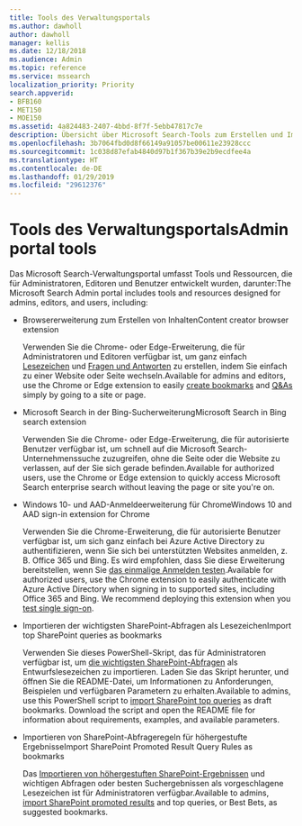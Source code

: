 ```yaml
---
title: Tools des Verwaltungsportals
ms.author: dawholl
author: dawholl
manager: kellis
ms.date: 12/18/2018
ms.audience: Admin
ms.topic: reference
ms.service: mssearch
localization_priority: Priority
search.appverid:
- BFB160
- MET150
- MOE150
ms.assetid: 4a824483-2407-4bbd-8f7f-5ebb47817c7e
description: Übersicht über Microsoft Search-Tools zum Erstellen und Importieren von Ergebnissen, zum automatischen Anmelden und zum Suchen von einer beliebigen Stelle aus.
ms.openlocfilehash: 3b7064fbd0d8f66149a91057be00611e23928ccc
ms.sourcegitcommit: 1c038d87efab4840d97b1f367b39e2b9ecdfee4a
ms.translationtype: HT
ms.contentlocale: de-DE
ms.lasthandoff: 01/29/2019
ms.locfileid: "29612376"
---
```

# <a name="admin-portal-tools"></a><span data-ttu-id="fd7ea-103">Tools des Verwaltungsportals</span><span class="sxs-lookup"><span data-stu-id="fd7ea-103">Admin portal tools</span></span>

<span data-ttu-id="fd7ea-104">Das Microsoft Search-Verwaltungsportal umfasst Tools und Ressourcen, die für Administratoren, Editoren und Benutzer entwickelt wurden, darunter:</span><span class="sxs-lookup"><span data-stu-id="fd7ea-104">The Microsoft Search Admin portal includes tools and resources designed for admins, editors, and users, including:</span></span>
  
- <span data-ttu-id="fd7ea-105">Browsererweiterung zum Erstellen von Inhalten</span><span class="sxs-lookup"><span data-stu-id="fd7ea-105">Content creator browser extension</span></span>
    
    <span data-ttu-id="fd7ea-106">Verwenden Sie die Chrome- oder Edge-Erweiterung, die für Administratoren und Editoren verfügbar ist, um ganz einfach [Lesezeichen](create-bookmarks.md) und [Fragen und Antworten](create-qas.md) zu erstellen, indem Sie einfach zu einer Website oder Seite wechseln.</span><span class="sxs-lookup"><span data-stu-id="fd7ea-106">Available for admins and editors, use the Chrome or Edge extension to easily [create bookmarks](create-bookmarks.md) and [Q&As](create-qas.md) simply by going to a site or page.</span></span> 
    
- <span data-ttu-id="fd7ea-107">Microsoft Search in der Bing-Sucherweiterung</span><span class="sxs-lookup"><span data-stu-id="fd7ea-107">Microsoft Search in Bing search extension</span></span>
    
    <span data-ttu-id="fd7ea-108">Verwenden Sie die Chrome- oder Edge-Erweiterung, die für autorisierte Benutzer verfügbar ist, um schnell auf die Microsoft Search-Unternehmenssuche zuzugreifen, ohne die Seite oder die Website zu verlassen, auf der Sie sich gerade befinden.</span><span class="sxs-lookup"><span data-stu-id="fd7ea-108">Available for authorized users, use the Chrome or Edge extension to quickly access Microsoft Search enterprise search without leaving the page or site you're on.</span></span>
    
- <span data-ttu-id="fd7ea-109">Windows 10- und AAD-Anmeldeerweiterung für Chrome</span><span class="sxs-lookup"><span data-stu-id="fd7ea-109">Windows 10 and AAD sign-in extension for Chrome</span></span>
    
    <span data-ttu-id="fd7ea-p101">Verwenden Sie die Chrome-Erweiterung, die für autorisierte Benutzer verfügbar ist, um sich ganz einfach bei Azure Active Directory zu authentifizieren, wenn Sie sich bei unterstützten Websites anmelden, z. B. Office 365 und Bing. Es wird empfohlen, dass Sie diese Erweiterung bereitstellen, wenn Sie [das einmalige Anmelden testen](test-single-sign-on.md).</span><span class="sxs-lookup"><span data-stu-id="fd7ea-p101">Available for authorized users, use the Chrome extension to easily authenticate with Azure Active Directory when signing in to supported sites, including Office 365 and Bing. We recommend deploying this extension when you [test single sign-on](test-single-sign-on.md).</span></span>
    
- <span data-ttu-id="fd7ea-112">Importieren der wichtigsten SharePoint-Abfragen als Lesezeichen</span><span class="sxs-lookup"><span data-stu-id="fd7ea-112">Import top SharePoint queries as bookmarks</span></span>
    
    <span data-ttu-id="fd7ea-p102">Verwenden Sie dieses PowerShell-Skript, das für Administratoren verfügbar ist, um [die wichtigsten SharePoint-Abfragen](import-sharepoint-promoted-results-and-top-queries.md) als Entwurfslesezeichen zu importieren. Laden Sie das Skript herunter, und öffnen Sie die README-Datei, um Informationen zu Anforderungen, Beispielen und verfügbaren Parametern zu erhalten.</span><span class="sxs-lookup"><span data-stu-id="fd7ea-p102">Available to admins, use this PowerShell script to [import SharePoint top queries](import-sharepoint-promoted-results-and-top-queries.md) as draft bookmarks. Download the script and open the README file for information about requirements, examples, and available parameters.</span></span> 
    
- <span data-ttu-id="fd7ea-115">Importieren von SharePoint-Abfrageregeln für höhergestufte Ergebnisse</span><span class="sxs-lookup"><span data-stu-id="fd7ea-115">Import SharePoint Promoted Result Query Rules as bookmarks</span></span>
    
    <span data-ttu-id="fd7ea-116">Das [Importieren von höhergestuften SharePoint-Ergebnissen](import-sharepoint-promoted-results-and-top-queries.md) und wichtigen Abfragen oder besten Suchergebnissen als vorgeschlagene Lesezeichen ist für Administratoren verfügbar.</span><span class="sxs-lookup"><span data-stu-id="fd7ea-116">Available to admins, [import SharePoint promoted results](import-sharepoint-promoted-results-and-top-queries.md) and top queries, or Best Bets, as suggested bookmarks.</span></span> 

  

